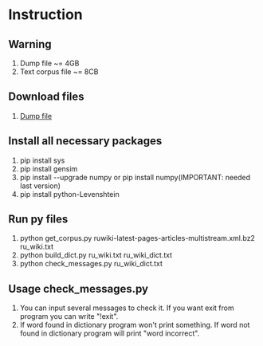 # Instruction
## Warning
1. Dump file ~= 4GB
2. Text corpus file ~= 8CB

## Download files
1. [Dump file](https://dumps.wikimedia.org/ruwiki/latest/ruwiki-latest-pages-articles-multistream.xml.bz2)

## Install all necessary packages
1. pip install sys
2. pip install gensim
3. pip install --upgrade numpy or pip install numpy(IMPORTANT: needed last version)
4. pip install python-Levenshtein

## Run py files
1. python get_corpus.py ruwiki-latest-pages-articles-multistream.xml.bz2 ru_wiki.txt
2. python build_dict.py ru_wiki.txt ru_wiki_dict.txt
3. python check_messages.py ru_wiki_dict.txt

## Usage check_messages.py
1. You can input several messages to check it. If you want exit from program you can write "!exit".
2. If word found in dictionary program won't print something. If word not found in dictionary program will print "word incorrect".
